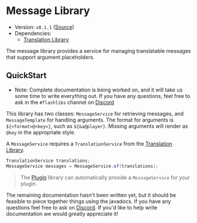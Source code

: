 # Message Library

 - Version: `v0.1.1` ([Source](https://github.com/Flash-Labs/FlashLibs/tree/master/src/main/java/dev/flashlabs/flashlibs/message))
 - Dependencies:
    - [Translation Library](Translation.md)

The message library provides a service for managing translatable messages that
support argument placeholders.

## QuickStart

- Note: Complete documentation is being worked on, and it will take us some
  time to write everything out. If you have any questions, feel free to ask
  in the `#flashlibs` channel on [Discord](https://discord.gg/zWqnAa9KRn)

This library has two classes: `MessageService` for retrieving messages, and
`MessageTemplate` for handling arguments. The format for arguments is
`${<format>@<key>}`, such as `${&a@player}`. Missing arguments will render as
`@key` in the appropriate style.

A `MessageService` requires a `TranslationService` from the
[Translation Library](Translation.md).

```java
TranslationService translations;
MessageService messages = MessageService.of(translations);
```

> The [Plugin](Plugin.md) library can automatically provide a `MessageService`
> for your plugin.


The remaining documentation hasn't been written yet, but it should be feasible
to piece together things using the javadocs. If you have any questions feel free
to ask on [Discord](https://discord.gg/zWqnAa9KRn). If you'd like to help write
documentation we would greatly appreciate it!
